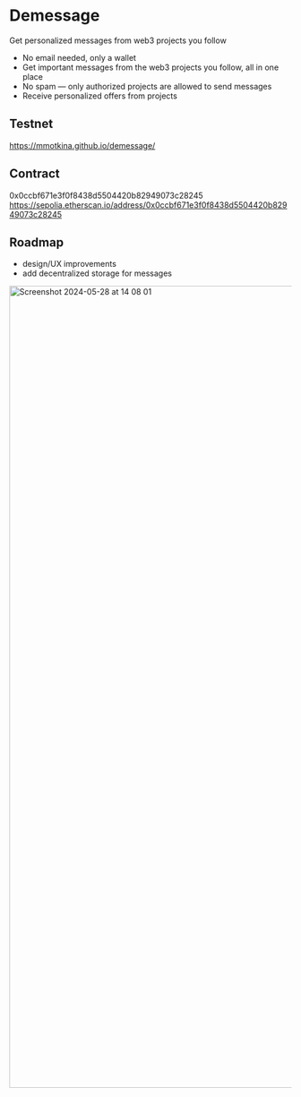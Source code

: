 # Demessage

Get personalized messages from web3 projects you follow

- No email needed, only a wallet
- Get important messages from the web3 projects you follow, all in one place
- No spam — only authorized projects are allowed to send messages
- Receive personalized offers from projects

## Testnet
https://mmotkina.github.io/demessage/

## Contract

0x0ccbf671e3f0f8438d5504420b82949073c28245
https://sepolia.etherscan.io/address/0x0ccbf671e3f0f8438d5504420b82949073c28245

## Roadmap
- design/UX improvements
- add decentralized storage for messages

<img width="1433" alt="Screenshot 2024-05-28 at 14 08 01" src="https://github.com/mmotkina/demessage/assets/5398675/0a3a9a0b-cb2d-44c2-a4a7-e02b1f1bed9f">
